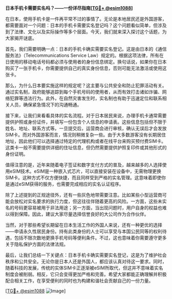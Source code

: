 **日本手机卡需要实名吗？——一份详尽指南[[TG💪+ @esim1088](https://t.me/s/esim1088)]**

在日本，使用手机卡是一件再平常不过的事情了。无论是本地居民还是外国游客，都需要面对一个问题：日本的手机卡需要实名登记吗？这个问题看似简单，但涉及到了法律、文化以及实际操作等多个层面。今天，我们就来深入探讨这个话题，为大家揭开谜底。

首先，我们需要明确一点：日本的手机卡确实需要实名登记。这是由日本的《通信服务法》（Telecommunications Service Law）规定的。根据这项法律，所有在日使用的移动电话号码都必须与使用者的身份信息绑定。换句话说，如果你在日本购买了一张手机卡，你需要提供自己的真实身份信息，否则可能无法激活或使用这张卡。

那么，为什么日本要实施这样的规定呢？这主要与公共安全和防止犯罪活动有关。通过实名制，政府能够追踪到每个手机号码的使用者，从而有效打击诸如诈骗、网络犯罪等违法行为。此外，在自然灾害发生时，实名制也有助于迅速定位和联系相关人员，确保紧急情况下的沟通畅通。

接下来，让我们来看看具体的实名流程。对于日本居民来说，办理手机卡通常需要提供护照或身份证件，并填写一份包含个人信息的申请表。这些信息包括但不限于姓名、地址、联系方式等。一旦提交后，运营商会进行审核，确认无误后才会发放SIM卡。而对外国游客而言，情况则稍微复杂一些。由于大多数游客没有长期居住地址，因此他们可以选择通过特定的代理机构或者在线平台来购买预付费SIM卡。这类卡一般不需要提供详细的住址信息，但仍然需要提供护照复印件或其他形式的身份证明。

值得注意的是，近年来随着电子签证和数字支付方式的普及，越来越多的人选择使用eSIM技术。eSIM是一种嵌入式芯片，可以直接安装在设备中，无需物理更换SIM卡。这种方式不仅方便快捷，而且同样受到严格的实名管理。这意味着即使你是通过eSIM获得的服务，也需要完成相应的实名认证程序。

除了上述提到的正规途径外，还有一些灰色地带需要注意。比如某些小型运营商可能会放松对实名要求的执行力度，但这往往伴随着更高的风险。一方面，这些未实名的号码更容易被用于非法用途；另一方面，当出现问题时，用户自身的权益也难以得到保障。因此，建议大家尽量选择信誉良好的大公司作为合作伙伴。

当然，对于那些希望长期留在日本生活工作的外国人来说，还有一种更优的选择——申请永久性居民身份。持有此类身份的人士可以享受与本国公民同等的权利待遇，包括不限次数地更换手机号码等便利条件。不过，这也意味着你需要遵守更多关于隐私保护方面的法律法规。

最后，让我们总结一下关键点：日本手机卡确实需要实名登记，这是为了维护社会秩序和公共安全。无论你是日本人还是外国人，都应该认真对待这一要求。同时，随着科技的发展，传统的实体SIM卡正逐渐被eSIM所取代，但这并不意味着实名制度会被削弱。相反，它只会变得更加严格和完善。希望大家都能正确理解并积极配合相关工作，在享受便利的同时也为构建和谐社会贡献自己的一份力量。

[[TG💪+ @esim1088](https://t.me/s/esim1088) ![Image](https://i.postimg.cc/4NQfJmqS/Snipaste-2025-05-13-00-14-12.png)]